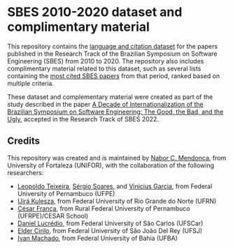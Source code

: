 # SBES 2010-2020 dataset and complimentary material

This repository contains the [language and citation dataset](dataset.md) for the papers published in the Research Track of the Brazilian Symposium on Software Engineering (SBES) from 2010 to 2020. The repository also includes complimentary material related to this dataset, such as several lists containing the [most cited SBES papers](top-papers.md) from that period, ranked based on multiple criteria. 

These dataset and complementary material were created as part of the study described in the paper [A Decade of Internationalization of the Brazilian Symposium on Software Engineering: The Good, the Bad, and the Ugly](SBES_2022_final.pdf), accepted in the Research Track of SBES 2022.

## Credits

This repository was created and is maintained by [Nabor C. Mendonça](https://sites.google.com/site/nabormendonca/), from University of Fortaleza (UNIFOR), with the collaboration of the following researchers:

* [Leopoldo Teixeira](https://leopoldomt.github.io/), [Sérgio Soares](https://www.cin.ufpe.br/~scbs/), and [Vinicius Garcia](https://viniciusgarcia.me/), from Federal University of Pernambuco (UFPE)
* [Uirá Kulesza](https://www.dimap.ufrn.br/~uira/), from Federal University of Rio Grande do Norte (UFRN)
* [César França](https://about.me/cesarfranca), from Rural Federal University of Pernambuco (UFRPE)/CESAR School)
* [Daniel Lucrédio](http://www2.dc.ufscar.br/~daniel/), from Federal University of São Carlos (UFSCar)
* [Elder Cirilo](https://dcomp.ufsj.edu.br/~elder/), from Federal University of São João Del Rey (UFSJ)
* [Ivan Machado](https://sites.google.com/view/ivanmachado), from Federal University of Bahia (UFBA)
